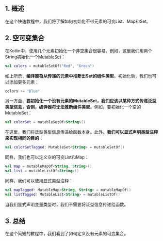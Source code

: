 ## 1. 概述

在这个快速教程中，我们将了解如何初始化不带元素的可变List、Map和Set。

## 2. 空可变集合

在Kotlin中，使用几个元素初始化一个非空集合很容易。例如，这里我们用两个String初始化一个[MutableSet](https://kotlinlang.org/api/latest/jvm/stdlib/kotlin.collections/-mutable-set/)：

```kotlin
val colors = mutableSetOf("Red", "Green")
```

如上所示，**编译器将从传递的元素中推断出Set的组件类型**。初始化后，我们也可以添加更多元素：

```kotlin
colors += "Blue"
```

另一方面，**要初始化一个没有元素的MutableSet，我们应该以某种方式传递泛型类型信息，否则，编译器将无法推断组件类型**。例如，要初始化一个空的MutableSet：

```kotlin
val colorSet = mutableSetOf<String>()
```

在这里，我们将泛型类型信息传递给函数本身。此外，**我们可以显式声明类型注释来实现相同的目的**：

```kotlin
val colorSetTagged: MutableSet<String> = mutableSetOf()
```

同样，我们也可以定义空的可变List和Map：

```kotlin
val map = mutableMapOf<String, String>()
val list = mutableListOf<String>()
```

同样，我们可以使用显式类型注释：

```kotlin
val mapTagged: MutableMap<String, String> = mutableMapOf()
val listTagged: MutableList<String> = mutableListOf()
```

当我们显式声明变量类型时，我们不需要将泛型信息传递给函数。

## 3. 总结

在这个简短的教程中，我们看到了如何定义没有元素的可变集合。